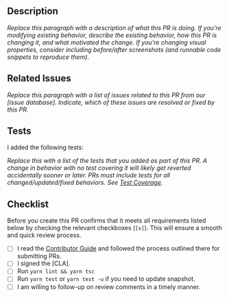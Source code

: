 ## Description

_Replace this paragraph with a description of what this PR is doing. If you're modifying existing behavior, describe the existing behavior, how this PR is changing it, and what motivated the change. If you're changing visual properties, consider including before/after screenshots (and runnable code snippets to reproduce them)._

## Related Issues

_Replace this paragraph with a list of issues related to this PR from our [issue database]. Indicate, which of these issues are resolved or fixed by this PR._

## Tests

I added the following tests:

_Replace this with a list of the tests that you added as part of this PR. A change in behavior with no test covering it
will likely get reverted accidentally sooner or later. PRs must include tests for all changed/updated/fixed behaviors. See [Test Coverage](https://codecov.io/gh/dooboolab/hackatalk)._

## Checklist

Before you create this PR confirms that it meets all requirements listed below by checking the relevant checkboxes (`[x]`). This will ensure a smooth and quick review process.

- [ ] I read the [Contributor Guide](https://github.com/dooboolab/hackatalk/blob/master/CONTRIBUTING.md) and followed the process outlined there for submitting PRs.
- [ ] I signed the [CLA].
- [ ] Run `yarn lint && yarn tsc`
- [ ] Run `yarn test` or `yarn test -u` if you need to update snapshot.
- [ ] I am willing to follow-up on review comments in a timely manner.
